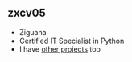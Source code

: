 ## zxcv05
- Ziguana
- Certified IT Specialist in Python
- I have [other projects](https://git.projectsegfau.lt/0xf8) too
